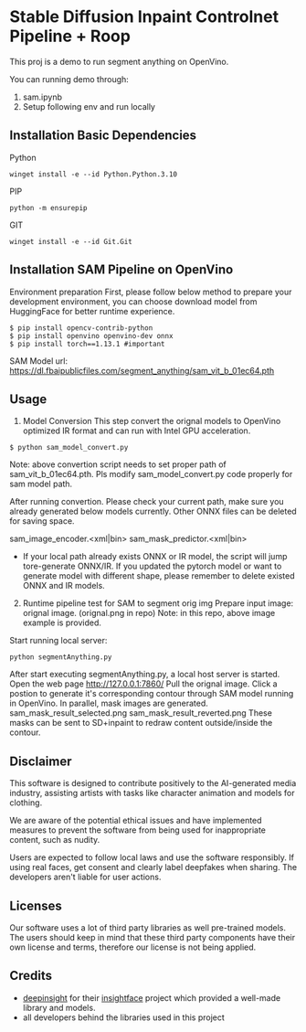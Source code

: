 # Stable Diffusion Inpaint Controlnet Pipeline + Roop

This proj is a demo to run segment anything on OpenVino.

You can running demo through:
 1. sam.ipynb
 2. Setup following env and run locally

## Installation Basic Dependencies

Python
```
winget install -e --id Python.Python.3.10
```
PIP
```
python -m ensurepip
```
GIT
```
winget install -e --id Git.Git
```

## Installation SAM Pipeline on OpenVino

Environment preparation
First, please follow below method to prepare your development environment, you can choose download model from HuggingFace for better runtime experience.

```
$ pip install opencv-contrib-python
$ pip install openvino openvino-dev onnx
$ pip install torch==1.13.1 #important
```
SAM Model url: https://dl.fbaipublicfiles.com/segment_anything/sam_vit_b_01ec64.pth 

## Usage

1. Model Conversion
This step convert the orignal models to OpenVino optimized IR format and can run with Intel GPU acceleration.
```
$ python sam_model_convert.py
```
Note: above convertion script needs to set proper path of sam_vit_b_01ec64.pth. Pls modify sam_model_convert.py code properly for sam model path.

After running convertion. Please check your current path, make sure you already generated below models currently. Other ONNX files can be deleted for saving space.

sam_image_encoder.<xml|bin>
sam_mask_predictor.<xml|bin>
* If your local path already exists ONNX or IR model, the script will jump tore-generate ONNX/IR. If you updated the pytorch model or want to generate model with different shape, please remember to delete existed ONNX and IR models.

2. Runtime pipeline test for SAM to segment orig img
Prepare input image: orignal image. (orignal.png in repo)
Note: in this repo, above image example is provided.

Start running local server:

```
python segmentAnything.py
```

After start executing segmentAnything.py, a local host server is started.
Open the web page http://127.0.0.1:7860/
Pull the orignal image. Click a postion to generate it's corresponding contour through SAM model running in OpenVino.
In parallel, mask images are generated.
sam_mask_result_selected.png
sam_mask_result_reverted.png
These masks can be sent to SD+inpaint to redraw content outside/inside the contour.


## Disclaimer

This software is designed to contribute positively to the AI-generated media industry, assisting artists with tasks like character animation and models for clothing.

We are aware of the potential ethical issues and have implemented measures to prevent the software from being used for inappropriate content, such as nudity.

Users are expected to follow local laws and use the software responsibly. If using real faces, get consent and clearly label deepfakes when sharing. The developers aren't liable for user actions.


## Licenses

Our software uses a lot of third party libraries as well pre-trained models. The users should keep in mind that these third party components have their own license and terms, therefore our license is not being applied.


## Credits

- [deepinsight](https://github.com/deepinsight) for their [insightface](https://github.com/deepinsight/insightface) project which provided a well-made library and models.
- all developers behind the libraries used in this project
